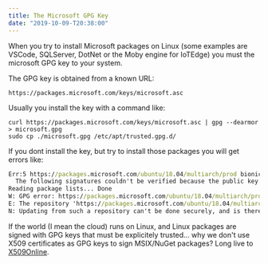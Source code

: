 ```yaml
---
title: The Microsoft GPG Key
date: "2019-10-09-T20:38:00"
---
```


When you try to install Microsoft packages on Linux (some examples are VSCode, SQLServer, DotNet or the Moby engine for IoTEdge) you must the microsoft GPG key to your system.

The GPG key is obtained from a known URL:

```
https://packages.microsoft.com/keys/microsoft.asc
```

Usually you install the key with a command like:

```
curl https://packages.microsoft.com/keys/microsoft.asc | gpg --dearmor > microsoft.gpg
sudo cp ./microsoft.gpg /etc/apt/trusted.gpg.d/
```

If you dont install the key, but try to install those packages you will get errors like:

```cmd
Err:5 https://packages.microsoft.com/ubuntu/18.04/multiarch/prod bionic InRelease
  The following signatures couldn't be verified because the public key is not available: NO_PUBKEY EB3E94ADBE1229CF
Reading package lists... Done
W: GPG error: https://packages.microsoft.com/ubuntu/18.04/multiarch/prod bionic InRelease: The following signatures couldn't be verified because the public key is not available: NO_PUBKEY EB3E94ADBE1229CF
E: The repository 'https://packages.microsoft.com/ubuntu/18.04/multiarch/prod bionic InRelease' is not signed.
N: Updating from such a repository can't be done securely, and is therefore disabled by default.
```

If the world (I mean the cloud) runs on Linux, and Linux packages are signed with GPG keys that must be explicitely trusted... why we don't use X509 certificates as GPG keys to sign MSIX/NuGet packages? 
Long live to [X509Online](https://bit.ly/x509online).

